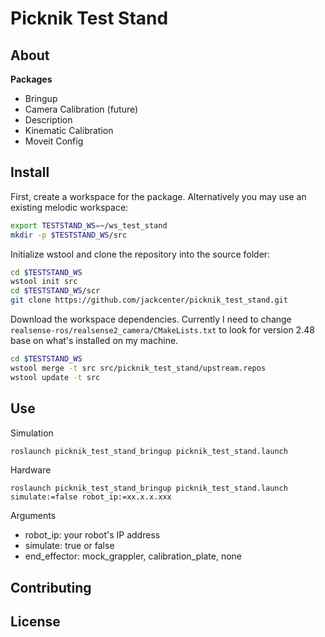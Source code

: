 # Picknik Test Stand

## About

**Packages**
- Bringup
- Camera Calibration (future)
- Description
- Kinematic Calibration
- Moveit Config

## Install

First, create a workspace for the package. Alternatively you may use an existing melodic workspace:
```bash
export TESTSTAND_WS=~/ws_test_stand
mkdir -p $TESTSTAND_WS/src
```

Initialize wstool and clone the repository into the source folder:
```bash
cd $TESTSTAND_WS
wstool init src
cd $TESTSTAND_WS/scr
git clone https://github.com/jackcenter/picknik_test_stand.git
```

Download the workspace dependencies. Currently I need to change `realsense-ros/realsense2_camera/CMakeLists.txt` to look for version 2.48 base on what's installed on my machine.

```bash
cd $TESTSTAND_WS
wstool merge -t src src/picknik_test_stand/upstream.repos
wstool update -t src
```

## Use

Simulation
```bash
roslaunch picknik_test_stand_bringup picknik_test_stand.launch
```
Hardware
```
roslaunch picknik_test_stand_bringup picknik_test_stand.launch simulate:=false robot_ip:=xx.x.x.xxx
```

Arguments
- robot_ip: your robot's IP address
- simulate: true or false
- end_effector: mock_grappler, calibration_plate, none


## Contributing

## License